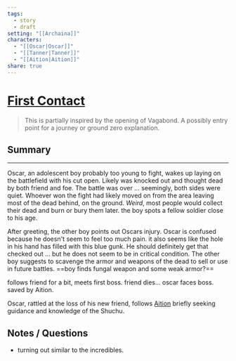 ```yaml
---
tags:
  - story
  - draft
setting: "[[Archaina]]"
characters:
  - "[[Oscar|Oscar]]"
  - "[[Tanner|Tanner]]"
  - "[[Aition|Aition]]"
share: true
---
```

# [First Contact](First%2520Contact.md#)
> This is partially inspired by the opening of Vagabond. A possibly entry point for a journey or ground zero explanation.
## Summary
---
Oscar, an adolescent boy probably too young to fight, wakes up laying on the battlefield with his cut open. Likely was knocked out and thought dead by both friend and foe. The battle was over … seemingly, both sides were quiet. Whoever won the fight had likely moved on from the area leaving most of the dead behind, on the ground. *Weird*, most people would collect their dead and burn or bury them later. the boy spots a fellow soldier close to his age.

After greeting, the other boy points out Oscars injury. Oscar is confused because he doesn't seem to feel too much pain. it also seems like the hole in his hand has filled with this blue gunk. He should definitely get that checked out ... but he does not seem to be in critical condition. The other boy suggests to scavenge the armor and weapons of the dead to sell or use in future battles. ==boy finds fungal weapon and some weak armor?== 

follows friend for a bit, meets first boss. friend dies… oscar faces boss. saved by Aition.

Oscar, rattled at the loss of his new friend, follows [Aition](../Characters/Aition.md#) briefly seeking guidance and knowledge of the Shuchu.

## Notes / Questions
- turning out similar to the incredibles.